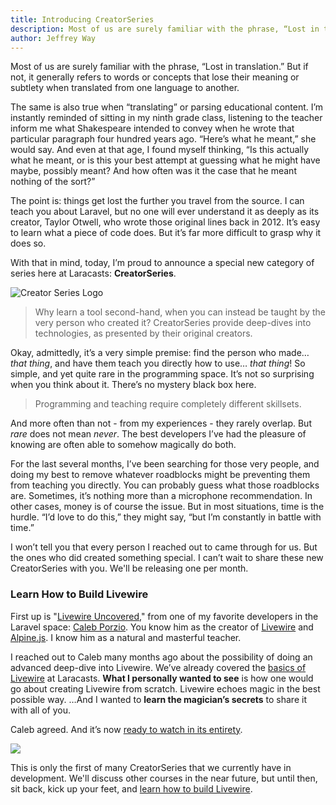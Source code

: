 ```yaml
---
title: Introducing CreatorSeries
description: Most of us are surely familiar with the phrase, “Lost in translation.” But if not, it generally refers to words or concepts that lose their meaning or subtlety when translated from one language to another. The same is also true when “translating” or parsing educational content.
author: Jeffrey Way
---
```


Most of us are surely familiar with the phrase, “Lost in translation.” But if not, it generally refers to words or concepts that lose their meaning or subtlety when translated from one language to another.

The same is also true when “translating” or parsing educational content. I’m instantly reminded of sitting in my ninth grade class, listening to the teacher inform me what Shakespeare intended to convey when he wrote that particular paragraph four hundred years ago. “Here’s what he meant,” she would say. And even at that age, I found myself thinking, “Is this actually what he meant, or is this your best attempt at guessing what he might have maybe, possibly meant? And how often was it the case that he meant nothing of the sort?”

The point is: things get lost the further you travel from the source. I can teach you about Laravel, but no one will ever understand it as deeply as its creator, Taylor Otwell, who wrote those original lines back in 2012. It’s easy to learn what a piece of code does. But it’s far more difficult to grasp why it does so.

With that in mind, today, I’m proud to announce a special new category of series here at Laracasts: **CreatorSeries**.

![Creator Series Logo](https://laracasts.nyc3.digitaloceanspaces.com/blog/images/creator-series-logo.svg)

> Why learn a tool second-hand, when you can instead be taught by the very person who created it? CreatorSeries provide deep-dives into technologies, as presented by their original creators.

Okay, admittedly, it’s a very simple premise: find the person who made… _that thing_, and have them teach you directly how to use… _that thing_! So simple, and yet quite rare in the programming space. It’s not so surprising when you think about it. There’s no mystery black box here.

> Programming and teaching require completely different skillsets.

And more often than not - from my experiences - they rarely overlap. But _rare_ does not mean _never_. The best developers I’ve had the pleasure of knowing are often able to somehow magically do both.

For the last several months, I’ve been searching for those very people, and doing my best to remove whatever roadblocks might be preventing them from teaching you directly. You can probably guess what those roadblocks are. Sometimes, it’s nothing more than a microphone recommendation. In other cases, money is of course the issue. But in most situations, time is the hurdle. “I’d love to do this,” they might say, “but I’m constantly in battle with time.”

I won’t tell you that every person I reached out to came through for us. But the ones who did created something special. I can’t wait to share these new CreatorSeries with you. We'll be releasing one per month.

### Learn How to Build Livewire

First up is "[Livewire Uncovered](https://laracasts.com/series/livewire-uncovered)," from one of my favorite developers in the Laravel space: [Caleb Porzio](http://twitter.com/calebporzio). You know him as the creator of [Livewire](https://laravel-livewire.com) and [Alpine.js](https://alpinejs.dev). I know him as a natural and masterful teacher.

I reached out to Caleb many months ago about the possibility of doing an advanced deep-dive into Livewire. We’ve already covered the [basics of Livewire](https://laracasts.com/series/livewire-basics) at Laracasts. **What I personally wanted to see** is how one would go about creating Livewire from scratch. Livewire echoes magic in the best possible way. …And I wanted to **learn the magician’s secrets** to share it with all of you.

Caleb agreed. And it’s now [ready to watch in its entirety](https://laracasts.com/series/livewire-uncovered).

[![](https://laracasts.nyc3.digitaloceanspaces.com/blog/images/livewire-uncovered-card.jpeg)](https://laracasts.com/series/livewire-uncovered)

This is only the first of many CreatorSeries that we currently have in development. We'll discuss other courses in the near future, but until then, sit back, kick up your feet, and [learn how to build Livewire](https://laracasts.com/series/livewire-uncovered).